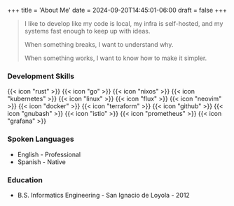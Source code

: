 +++
title = 'About Me'
date = 2024-09-20T14:45:01-06:00
draft = false
+++

> I like to develop like my code is local, my infra is self-hosted, 
and my systems fast enough to keep up with ideas.
>
> When something breaks, I want to understand why.
>
> When something works, I want to know how to make it simpler.

### Development Skills

<div class="icon-grid">
  {{< icon "rust" >}}
  {{< icon "go" >}}
  {{< icon "nixos" >}}
  {{< icon "kubernetes" >}}
  {{< icon "linux" >}}
  {{< icon "flux" >}}
  {{< icon "neovim" >}}
  {{< icon "docker" >}}
  {{< icon "terraform" >}}
  {{< icon "github" >}}
  {{< icon "gnubash" >}}
  {{< icon "istio" >}}
  {{< icon "prometheus" >}}
  {{< icon "grafana" >}}
</div>

### Spoken Languages
- English - Professional
- Spanish - Native

### Education
- B.S. Informatics Engineering - San Ignacio de Loyola - 2012

